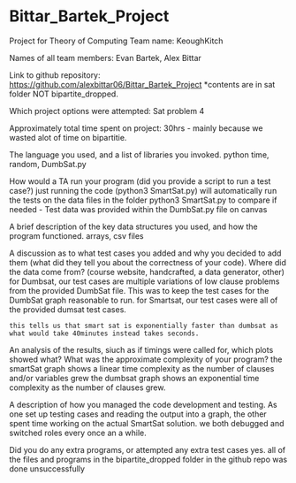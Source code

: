 # Bittar_Bartek_Project
Project for Theory of Computing 
Team name: 
    KeoughKitch

Names of all team members: 
    Evan Bartek, Alex Bittar

Link to github repository: 
    https://github.com/alexbittar06/Bittar_Bartek_Project
    *contents are in sat folder NOT bipartite_dropped.

Which project options were attempted: 
    Sat problem 4

Approximately total time spent on project: 
    30hrs - mainly because we wasted alot of time on bipartitie.

The language you used, and a list of libraries you invoked.
    python
    time, random, DumbSat.py

How would a TA run your program (did you provide a script to run a test case?)
    just running the code (python3 SmartSat.py) will automatically run the tests on the data files in the folder
    python3 SmartSat.py to compare if needed
    - Test data was provided within the DumbSat.py file on canvas

A brief description of the key data structures you used, and how the program functioned.
    arrays, csv files

A discussion as to what test cases you added and why you decided to add them (what did they tell you about the correctness of your code). Where did the data come from? (course website, handcrafted, a data generator, other)
    for Dumbsat, our test cases are multiple variations of low clause problems from the provided DumbSat file. This was to keep the test cases for the DumbSat graph reasonable to run.
    for Smartsat, our test cases were all of the provided dumsat test cases.

    this tells us that smart sat is exponentially faster than dumbsat as what would take 40minutes instead takes seconds.

An analysis of the results, siuch as if timings were called for, which plots showed what? What was the approximate complexity of your program?
    the smartSat graph shows a linear time complexity as the number of clauses and/or variables grew
    the dumbsat graph shows an exponential time complexity as the number of clauses grew.

    
A description of how you managed the code development and testing.
    As one set up testing cases and reading the output into a graph, the other spent time working on the actual SmartSat solution.
    we both debugged and switched roles every once an a while.


Did you do any extra programs, or attempted any extra test cases
    yes. all of the files and programs in the bipartite_dropped folder in the github repo was done unsuccessfully 


